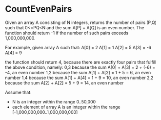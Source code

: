 # CountEvenPairs

Given an array A consisting of N integers, returns the number of pairs (P,Q) such that 0<=PQ<N and the sum A[P] + A[Q] is an even number. The function should return -1 if the number of such pairs exceeds 1,000,000,000.

For example, given array A such that:
A[0] = 2
A[1] = 1
A[2] = 5
A[3] = -6
A[4] = 9

the function should return 4, because there are exactly four pairs that fulfill the above condition, namely:
0,3 because the sum A[0] + A[3] = 2 + (-6) = -4, an even number
1,2 because the sum A[1] + A[2] = 1 + 5    =  6, an even number
1,4 because the sum A[1] + A[4] = 1 + 9    = 10, an even number
2,2 because the sum A[2] + A[2] = 5 + 9    = 14, an even number

Assume that:
* N is an integer within the range 0..50,000
* each element of array A is an integer within the range [-1,000,000,000..1,000,000,000]

